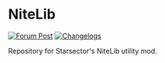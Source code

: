 # NiteLib

[![Forum Post](https://img.shields.io/badge/Forum%20Post-%20?style=for-the-badge&logo=Formspree&labelColor=131313&color=920000)](https://fractalsoftworks.com/forum/index.php?topic=29589) 
[![Changelogs](https://img.shields.io/badge/Changelogs-%20?style=for-the-badge&logo=github&labelColor=131313&color=920000)](https://github.com/Niteghxst/NiteLib/releases)

Repository for Starsector's NiteLib utility mod.
